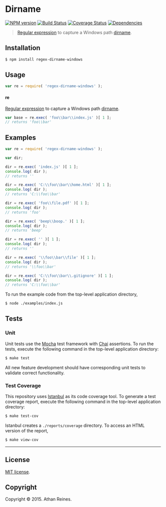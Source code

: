 Dirname
===
[![NPM version][npm-image]][npm-url] [![Build Status][travis-image]][travis-url] [![Coverage Status][codecov-image]][codecov-url] [![Dependencies][dependencies-image]][dependencies-url]

> [Regular expression](https://developer.mozilla.org/en-US/docs/Web/JavaScript/Guide/Regular_Expressions) to capture a Windows path [dirname](https://en.wikipedia.org/wiki/Dirname).


## Installation

``` bash
$ npm install regex-dirname-windows
```


## Usage

``` javascript
var re = require( 'regex-dirname-windows' );
```

#### re

[Regular expression](https://developer.mozilla.org/en-US/docs/Web/JavaScript/Guide/Regular_Expressions) to capture a Windows path [dirname](https://en.wikipedia.org/wiki/Dirname). 

``` javascript
var base = re.exec( 'foo\\bar\\index.js' )[ 1 ];
// returns 'foo\\bar'
```


## Examples

``` javascript
var re = require( 'regex-dirname-windows' );

var dir;

dir = re.exec( 'index.js' )[ 1 ];
console.log( dir );
// returns ''

dir = re.exec( 'C:\\foo\\bar\\home.html' )[ 1 ];
console.log( dir );
// returns 'C:\\foo\\bar'

dir = re.exec( 'foo\\file.pdf' )[ 1 ];
console.log( dir );
// returns 'foo'

dir = re.exec( 'beep\\boop.' )[ 1 ];
console.log( dir );
// returns 'beep'

dir = re.exec( '' )[ 1 ];
console.log( dir );
// returns ''

dir = re.exec( '\\foo\\bar\\file' )[ 1 ];
console.log( dir );
// returns '\\foo\\bar'

dir = re.exec( 'C:\\foo\\bar\\.gitignore' )[ 1 ];
console.log( dir );
// returns 'C:\\foo\\bar'
```

To run the example code from the top-level application directory,

``` bash
$ node ./examples/index.js
```


## Tests

### Unit

Unit tests use the [Mocha](http://mochajs.org/) test framework with [Chai](http://chaijs.com) assertions. To run the tests, execute the following command in the top-level application directory:

``` bash
$ make test
```

All new feature development should have corresponding unit tests to validate correct functionality.


### Test Coverage

This repository uses [Istanbul](https://github.com/gotwarlost/istanbul) as its code coverage tool. To generate a test coverage report, execute the following command in the top-level application directory:

``` bash
$ make test-cov
```

Istanbul creates a `./reports/coverage` directory. To access an HTML version of the report,

``` bash
$ make view-cov
```


---
## License

[MIT license](http://opensource.org/licenses/MIT).


## Copyright

Copyright &copy; 2015. Athan Reines.


[npm-image]: http://img.shields.io/npm/v/regex-dirname-windows.svg
[npm-url]: https://npmjs.org/package/regex-dirname-windows

[travis-image]: http://img.shields.io/travis/kgryte/regex-dirname-windows/master.svg
[travis-url]: https://travis-ci.org/kgryte/regex-dirname-windows

[codecov-image]: https://img.shields.io/codecov/c/github/kgryte/regex-dirname-windows/master.svg
[codecov-url]: https://codecov.io/github/kgryte/regex-dirname-windows?branch=master

[dependencies-image]: http://img.shields.io/david/kgryte/regex-dirname-windows.svg
[dependencies-url]: https://david-dm.org/kgryte/regex-dirname-windows

[dev-dependencies-image]: http://img.shields.io/david/dev/kgryte/regex-dirname-windows.svg
[dev-dependencies-url]: https://david-dm.org/dev/kgryte/regex-dirname-windows

[github-issues-image]: http://img.shields.io/github/issues/kgryte/regex-dirname-windows.svg
[github-issues-url]: https://github.com/kgryte/regex-dirname-windows/issues

